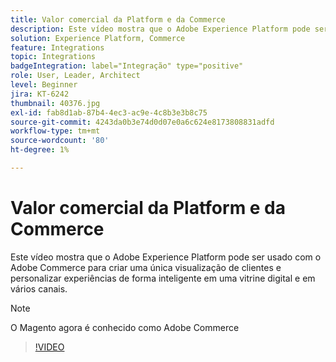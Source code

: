 ```yaml
---
title: Valor comercial da Platform e da Commerce
description: Este vídeo mostra que o Adobe Experience Platform pode ser usado com o Magento Commerce para criar uma única visualização de clientes e personalizar experiências de forma inteligente em uma vitrine digital e em vários canais.
solution: Experience Platform, Commerce
feature: Integrations
topic: Integrations
badgeIntegration: label="Integração" type="positive"
role: User, Leader, Architect
level: Beginner
jira: KT-6242
thumbnail: 40376.jpg
exl-id: fab8d1ab-87b4-4ec3-ac9e-4c8b3e3b8c75
source-git-commit: 4243da0b3e74d0d07e0a6c624e8173808831adfd
workflow-type: tm+mt
source-wordcount: '80'
ht-degree: 1%

---
```


# Valor comercial da Platform e da Commerce

Este vídeo mostra que o Adobe Experience Platform pode ser usado com o Adobe Commerce para criar uma única visualização de clientes e personalizar experiências de forma inteligente em uma vitrine digital e em vários canais.

>[!NOTE]
>
> O Magento agora é conhecido como Adobe Commerce

>[!VIDEO](https://video.tv.adobe.com/v/40376?learn=on)

